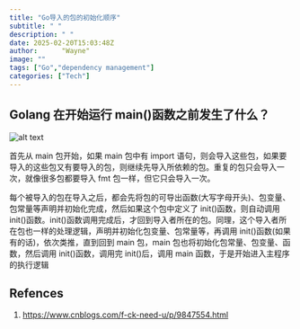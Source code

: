 ```yaml
---
title: "Go导入的包的初始化顺序"
subtitle: " "
description: " "
date: 2025-02-20T15:03:48Z
author:      "Wayne"
image: ""
tags: ["Go","dependency management"]
categories: ["Tech"]
---
```


## Golang 在开始运行 main()函数之前发生了什么？

![alt text](/img/image-24.png)

首先从 main 包开始，如果 main 包中有 import 语句，则会导入这些包，如果要导入的这些包又有要导入的包，则继续先导入所依赖的包。重复的包只会导入一次，就像很多包都要导入 fmt 包一样，但它只会导入一次。

每个被导入的包在导入之后，都会先将包的可导出函数(大写字母开头)、包变量、包常量等声明并初始化完成，然后如果这个包中定义了 init()函数，则自动调用 init()函数。init()函数调用完成后，才回到导入者所在的包。同理，这个导入者所在包也一样的处理逻辑，声明并初始化包变量、包常量等，再调用 init()函数(如果有的话)，依次类推，直到回到 main 包，main 包也将初始化包常量、包变量、函数，然后调用 init()函数，调用完 init()后，调用 main 函数，于是开始进入主程序的执行逻辑

## Refences

1. https://www.cnblogs.com/f-ck-need-u/p/9847554.html
